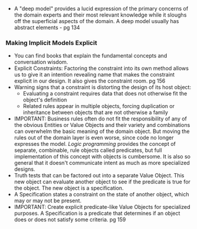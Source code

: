 
- A "deep model" provides a lucid expression of the primary concerns of the domain experts and their most relevant knowledge while it sloughs off the superficial aspects of the domain. A deep model usually has abstract elements - pg 134

### Making Implicit Models Explicit

- You can find books that explain the fundamental concepts and conversation wisdom.
- Explicit Constraints: Factoring the constraint into its own method allows us to give it an intention revealing name that makes the constraint explicit in our design. It also gives the constraint room. pg 156
- Warning signs that a constraint is distorting the design of its host object:
	- Evaluating a constraint requires data that does not otherwise fit the object's definition
	- Related rules appear in multiple objects, forcing duplication or inheritance between objects that are not otherwise a family
- IMPORTANT: Business rules often do not fit the responsibility of any of the obvious Entities or Value Objects and their variety and combinations can overwhelm the basic meaning of the domain object. But moving the rules out of the domain layer is even worse, since code no longer expresses the model. _Logic programming_ provides the concept of separate, combinable, rule objects called predicates, but full implementation of this concept with objects is cumbersome. It is also so general that it doesn't communicate intent as much as more specialized designs.
- Truth tests that can be factored out into a separate Value Object. This new object can evaluate another object to see if the predicate is true for the object. The new object is a specification.
- A Specification states a constraint on the state of another object, which may or may not be present.
- IMPORTANT: Create explicit predicate-like Value Objects for specialized purposes. A Specification is a predicate that determines if an object does or does not satisfy some criteria. pg 159